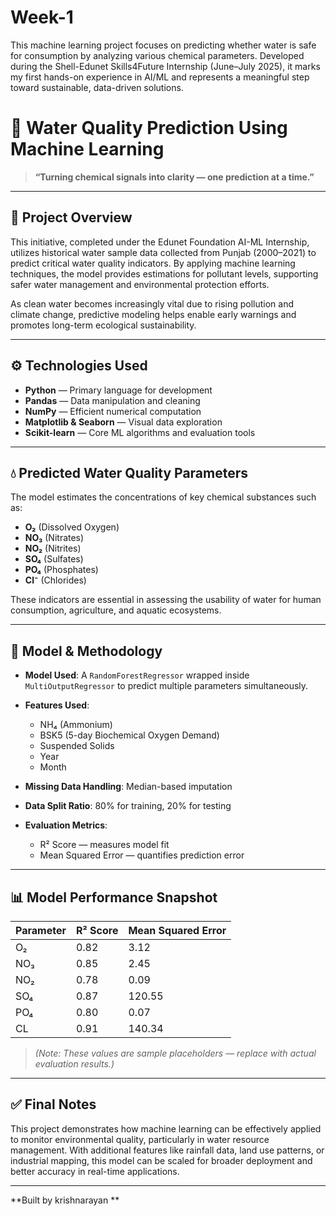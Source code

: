 # Week-1  
This machine learning project focuses on predicting whether water is safe for consumption by analyzing various chemical parameters. Developed during the Shell-Edunet Skills4Future Internship (June–July 2025), it marks my first hands-on experience in AI/ML and represents a meaningful step toward sustainable, data-driven solutions.

# 🌊 Water Quality Prediction Using Machine Learning

> **“Turning chemical signals into clarity — one prediction at a time.”**

---

## 📌 Project Overview

This initiative, completed under the Edunet Foundation AI-ML Internship, utilizes historical water sample data collected from Punjab (2000–2021) to predict critical water quality indicators. By applying machine learning techniques, the model provides estimations for pollutant levels, supporting safer water management and environmental protection efforts.

As clean water becomes increasingly vital due to rising pollution and climate change, predictive modeling helps enable early warnings and promotes long-term ecological sustainability.

---

## ⚙️ Technologies Used

- **Python** — Primary language for development  
- **Pandas** — Data manipulation and cleaning  
- **NumPy** — Efficient numerical computation  
- **Matplotlib & Seaborn** — Visual data exploration  
- **Scikit-learn** — Core ML algorithms and evaluation tools

---

## 💧 Predicted Water Quality Parameters

The model estimates the concentrations of key chemical substances such as:

- **O₂** (Dissolved Oxygen)  
- **NO₃** (Nitrates)  
- **NO₂** (Nitrites)  
- **SO₄** (Sulfates)  
- **PO₄** (Phosphates)  
- **Cl⁻** (Chlorides)

These indicators are essential in assessing the usability of water for human consumption, agriculture, and aquatic ecosystems.

---

## 🤖 Model & Methodology

- **Model Used**: A `RandomForestRegressor` wrapped inside `MultiOutputRegressor` to predict multiple parameters simultaneously.  
- **Features Used**:  
  - NH₄ (Ammonium)  
  - BSK5 (5-day Biochemical Oxygen Demand)  
  - Suspended Solids  
  - Year  
  - Month  

- **Missing Data Handling**: Median-based imputation  
- **Data Split Ratio**: 80% for training, 20% for testing  
- **Evaluation Metrics**:  
  - R² Score — measures model fit  
  - Mean Squared Error — quantifies prediction error

---

## 📊 Model Performance Snapshot

| Parameter | R² Score | Mean Squared Error |
|-----------|----------|--------------------|
| O₂        | 0.82     | 3.12               |
| NO₃       | 0.85     | 2.45               |
| NO₂       | 0.78     | 0.09               |
| SO₄       | 0.87     | 120.55             |
| PO₄       | 0.80     | 0.07               |
| CL        | 0.91     | 140.34             |

> *(Note: These values are sample placeholders — replace with actual evaluation results.)*

---

## ✅ Final Notes

This project demonstrates how machine learning can be effectively applied to monitor environmental quality, particularly in water resource management. With additional features like rainfall data, land use patterns, or industrial mapping, this model can be scaled for broader deployment and better accuracy in real-time applications.

---

**Built by krishnarayan **
